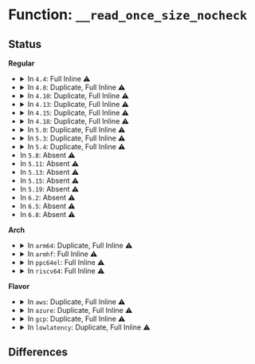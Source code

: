 # Function: <code>__read_once_size_nocheck</code>

## Status
<b>Regular</b>
<ul>
<li>
<details>
<summary>In <code>4.4</code>: Full Inline ⚠️</summary>

**Collision:** Unique Static

**Inline:** Full

**Transformation:** False

**Instances:**

```
In arch/x86/kernel/process.c (ffffffff81039846)
Location: include/linux/compiler.h:235
Inline: True
Inline callers:
  - arch/x86/kernel/process.c:get_wchan
  - arch/x86/kernel/process.c:get_wchan
  - arch/x86/kernel/process.c:get_wchan
```
</details>
</li>
<li>
<details>
<summary>In <code>4.8</code>: Duplicate, Full Inline ⚠️</summary>

**Collision:** Static Duplication

**Inline:** Full

**Transformation:** False

**Instances:**

```
In arch/x86/kernel/process.c (ffffffff81038836)
Location: include/linux/compiler.h:237
Inline: True
Inline callers:
  - arch/x86/kernel/process.c:get_wchan
  - arch/x86/kernel/process.c:get_wchan
  - arch/x86/kernel/process.c:get_wchan
```
```
In kernel/sched/core.c (ffffffff810b0e24)
Location: include/linux/compiler.h:237
Inline: True
Inline callers:
  - kernel/sched/core.c:sched_show_task
```
```
In kernel/trace/trace_stack.c (ffffffff81162c10)
Location: include/linux/compiler.h:237
Inline: True
Inline callers:
  - kernel/trace/trace_stack.c:check_stack
```
</details>
</li>
<li>
<details>
<summary>In <code>4.10</code>: Duplicate, Full Inline ⚠️</summary>

**Collision:** Static Duplication

**Inline:** Full

**Transformation:** False

**Instances:**

```
In arch/x86/kernel/dumpstack.c (ffffffff81030b34)
Location: include/linux/compiler.h:260
Inline: True
Inline callers:
  - arch/x86/kernel/dumpstack.c:show_trace_log_lvl
```
```
In arch/x86/kernel/process.c (ffffffff81038275)
Location: include/linux/compiler.h:260
Inline: True
Inline callers:
  - arch/x86/kernel/process.c:get_wchan
  - arch/x86/kernel/process.c:get_wchan
  - arch/x86/kernel/process.c:get_wchan
  - arch/x86/kernel/process.c:thread_saved_pc
```
```
In arch/x86/kernel/unwind_frame.c (ffffffff81069b47)
Location: include/linux/compiler.h:260
Inline: True
```
```
In kernel/trace/trace_stack.c (ffffffff8116df40)
Location: include/linux/compiler.h:260
Inline: True
Inline callers:
  - kernel/trace/trace_stack.c:check_stack
```
</details>
</li>
<li>
<details>
<summary>In <code>4.13</code>: Duplicate, Full Inline ⚠️</summary>

**Collision:** Static Duplication

**Inline:** Full

**Transformation:** False

**Instances:**

```
In arch/x86/kernel/dumpstack.c (ffffffff8102ee44)
Location: include/linux/compiler.h:267
Inline: True
Inline callers:
  - arch/x86/kernel/dumpstack.c:show_trace_log_lvl
```
```
In arch/x86/kernel/process.c (ffffffff810363e0)
Location: include/linux/compiler.h:267
Inline: True
Inline callers:
  - arch/x86/kernel/process.c:get_wchan
  - arch/x86/kernel/process.c:get_wchan
  - arch/x86/kernel/process.c:get_wchan
```
```
In arch/x86/kernel/unwind_frame.c (ffffffff81068d39)
Location: include/linux/compiler.h:267
Inline: True
Inline callers:
  - arch/x86/kernel/unwind_frame.c:unwind_dump
```
```
In kernel/trace/trace_stack.c (ffffffff8117126d)
Location: include/linux/compiler.h:267
Inline: True
Inline callers:
  - kernel/trace/trace_stack.c:check_stack
```
</details>
</li>
<li>
<details>
<summary>In <code>4.15</code>: Duplicate, Full Inline ⚠️</summary>

**Collision:** Static Duplication

**Inline:** Full

**Transformation:** False

**Instances:**

```
In arch/x86/kernel/dumpstack.c (ffffffff81030e5a)
Location: include/linux/compiler.h:200
Inline: True
Inline callers:
  - arch/x86/kernel/dumpstack.c:show_trace_log_lvl
```
```
In arch/x86/kernel/process.c (ffffffff81038770)
Location: include/linux/compiler.h:200
Inline: True
Inline callers:
  - arch/x86/kernel/process.c:get_wchan
  - arch/x86/kernel/process.c:get_wchan
  - arch/x86/kernel/process.c:get_wchan
```
```
In arch/x86/kernel/unwind_frame.c (ffffffff8106d5be)
Location: include/linux/compiler.h:200
Inline: True
Inline callers:
  - arch/x86/kernel/unwind_frame.c:unwind_dump
```
```
In kernel/trace/trace_stack.c (ffffffff8117e41f)
Location: include/linux/compiler.h:200
Inline: True
Inline callers:
  - kernel/trace/trace_stack.c:check_stack
```
</details>
</li>
<li>
<details>
<summary>In <code>4.18</code>: Duplicate, Full Inline ⚠️</summary>

**Collision:** Static Duplication

**Inline:** Full

**Transformation:** False

**Instances:**

```
In arch/x86/kernel/dumpstack.c (ffffffff8103216d)
Location: include/linux/compiler.h:204
Inline: True
Inline callers:
  - arch/x86/kernel/dumpstack.c:show_trace_log_lvl
```
```
In arch/x86/kernel/process.c (ffffffff81039c20)
Location: include/linux/compiler.h:204
Inline: True
Inline callers:
  - arch/x86/kernel/process.c:get_wchan
  - arch/x86/kernel/process.c:get_wchan
  - arch/x86/kernel/process.c:get_wchan
```
```
In arch/x86/kernel/unwind_frame.c (ffffffff8107094d)
Location: include/linux/compiler.h:204
Inline: True
Inline callers:
  - arch/x86/kernel/unwind_frame.c:unwind_dump
```
```
In kernel/trace/trace_stack.c (ffffffff8118d4c0)
Location: include/linux/compiler.h:204
Inline: True
Inline callers:
  - kernel/trace/trace_stack.c:check_stack
```
</details>
</li>
<li>
<details>
<summary>In <code>5.0</code>: Duplicate, Full Inline ⚠️</summary>

**Collision:** Static Duplication

**Inline:** Full

**Transformation:** False

**Instances:**

```
In arch/x86/kernel/dumpstack.c (ffffffff81033432)
Location: include/linux/compiler.h:209
Inline: True
Inline callers:
  - arch/x86/kernel/dumpstack.c:show_trace_log_lvl
```
```
In arch/x86/kernel/process.c (ffffffff8103b17b)
Location: include/linux/compiler.h:209
Inline: True
Inline callers:
  - arch/x86/kernel/process.c:get_wchan
  - arch/x86/kernel/process.c:get_wchan
  - arch/x86/kernel/process.c:get_wchan
```
```
In arch/x86/kernel/unwind_frame.c (ffffffff8107695c)
Location: include/linux/compiler.h:209
Inline: True
Inline callers:
  - arch/x86/kernel/unwind_frame.c:unwind_dump
```
```
In kernel/trace/trace_stack.c (ffffffff8119ae3e)
Location: include/linux/compiler.h:209
Inline: True
Inline callers:
  - kernel/trace/trace_stack.c:check_stack
```
</details>
</li>
<li>
<details>
<summary>In <code>5.3</code>: Duplicate, Full Inline ⚠️</summary>

**Collision:** Static Duplication

**Inline:** Full

**Transformation:** False

**Instances:**

```
In arch/x86/kernel/dumpstack.c (ffffffff810352bc)
Location: include/linux/compiler.h:215
Inline: True
Inline callers:
  - arch/x86/kernel/dumpstack.c:show_trace_log_lvl
```
```
In arch/x86/kernel/process.c (ffffffff8103d764)
Location: include/linux/compiler.h:215
Inline: True
Inline callers:
  - arch/x86/kernel/process.c:get_wchan
  - arch/x86/kernel/process.c:get_wchan
  - arch/x86/kernel/process.c:get_wchan
```
```
In arch/x86/kernel/unwind_frame.c (ffffffff8107a4f2)
Location: include/linux/compiler.h:215
Inline: True
Inline callers:
  - arch/x86/kernel/unwind_frame.c:unwind_dump
```
```
In kernel/trace/trace_stack.c (ffffffff811a89b1)
Location: include/linux/compiler.h:215
Inline: True
Inline callers:
  - kernel/trace/trace_stack.c:stack_trace_call
```
</details>
</li>
<li>
<details>
<summary>In <code>5.4</code>: Duplicate, Full Inline ⚠️</summary>

**Collision:** Static Duplication

**Inline:** Full

**Transformation:** False

**Instances:**

```
In arch/x86/kernel/dumpstack.c (ffffffff81035aec)
Location: include/linux/compiler.h:215
Inline: True
Inline callers:
  - arch/x86/kernel/dumpstack.c:show_trace_log_lvl
```
```
In arch/x86/kernel/process.c (ffffffff8103df24)
Location: include/linux/compiler.h:215
Inline: True
Inline callers:
  - arch/x86/kernel/process.c:get_wchan
  - arch/x86/kernel/process.c:get_wchan
  - arch/x86/kernel/process.c:get_wchan
```
```
In arch/x86/kernel/unwind_frame.c (ffffffff8107b5e4)
Location: include/linux/compiler.h:215
Inline: True
Inline callers:
  - arch/x86/kernel/unwind_frame.c:unwind_dump
```
```
In kernel/trace/trace_stack.c (ffffffff811b41d1)
Location: include/linux/compiler.h:215
Inline: True
Inline callers:
  - kernel/trace/trace_stack.c:stack_trace_call
```
</details>
</li>
<li>
In <code>5.8</code>: Absent ⚠️
</li>
<li>
In <code>5.11</code>: Absent ⚠️
</li>
<li>
In <code>5.13</code>: Absent ⚠️
</li>
<li>
In <code>5.15</code>: Absent ⚠️
</li>
<li>
In <code>5.19</code>: Absent ⚠️
</li>
<li>
In <code>6.2</code>: Absent ⚠️
</li>
<li>
In <code>6.5</code>: Absent ⚠️
</li>
<li>
In <code>6.8</code>: Absent ⚠️
</li>
</ul>
<b>Arch</b>
<ul>
<li>
<details>
<summary>In <code>arm64</code>: Duplicate, Full Inline ⚠️</summary>

**Collision:** Static Duplication

**Inline:** Full

**Transformation:** False

**Instances:**

```
In arch/arm64/kernel/stacktrace.c (ffff80001009393c)
Location: include/linux/compiler.h:215
Inline: True
Inline callers:
  - arch/arm64/kernel/stacktrace.c:unwind_frame
  - arch/arm64/kernel/stacktrace.c:unwind_frame
```
```
In kernel/trace/trace_stack.c (ffff8000102325c8)
Location: include/linux/compiler.h:215
Inline: True
Inline callers:
  - kernel/trace/trace_stack.c:stack_trace_call
```
</details>
</li>
<li>
<details>
<summary>In <code>armhf</code>: Full Inline ⚠️</summary>

**Collision:** Unique Static

**Inline:** Full

**Transformation:** False

**Instances:**

```
In kernel/trace/trace_stack.c (c046e280)
Location: include/linux/compiler.h:215
Inline: True
Inline callers:
  - kernel/trace/trace_stack.c:stack_trace_call
```
</details>
</li>
<li>
<details>
<summary>In <code>ppc64el</code>: Full Inline ⚠️</summary>

**Collision:** Unique Static

**Inline:** Full

**Transformation:** False

**Instances:**

```
In kernel/trace/trace_stack.c (c0000000002bced0)
Location: include/linux/compiler.h:215
Inline: True
Inline callers:
  - kernel/trace/trace_stack.c:stack_trace_call
```
</details>
</li>
<li>
<details>
<summary>In <code>riscv64</code>: Full Inline ⚠️</summary>

**Collision:** Unique Static

**Inline:** Full

**Transformation:** False

**Instances:**

```
In kernel/trace/trace_stack.c (ffffffe000189cea)
Location: include/linux/compiler.h:215
Inline: True
Inline callers:
  - kernel/trace/trace_stack.c:stack_trace_call
```
</details>
</li>
</ul>
<b>Flavor</b>
<ul>
<li>
<details>
<summary>In <code>aws</code>: Duplicate, Full Inline ⚠️</summary>

**Collision:** Static Duplication

**Inline:** Full

**Transformation:** False

**Instances:**

```
In arch/x86/kernel/dumpstack.c (ffffffff81035c4c)
Location: include/linux/compiler.h:215
Inline: True
Inline callers:
  - arch/x86/kernel/dumpstack.c:show_trace_log_lvl
```
```
In arch/x86/kernel/process.c (ffffffff8103e0a4)
Location: include/linux/compiler.h:215
Inline: True
Inline callers:
  - arch/x86/kernel/process.c:get_wchan
  - arch/x86/kernel/process.c:get_wchan
  - arch/x86/kernel/process.c:get_wchan
```
```
In arch/x86/kernel/unwind_frame.c (ffffffff8107a5e4)
Location: include/linux/compiler.h:215
Inline: True
Inline callers:
  - arch/x86/kernel/unwind_frame.c:unwind_dump
```
```
In kernel/trace/trace_stack.c (ffffffff811ac7f1)
Location: include/linux/compiler.h:215
Inline: True
Inline callers:
  - kernel/trace/trace_stack.c:stack_trace_call
```
</details>
</li>
<li>
<details>
<summary>In <code>azure</code>: Duplicate, Full Inline ⚠️</summary>

**Collision:** Static Duplication

**Inline:** Full

**Transformation:** False

**Instances:**

```
In arch/x86/kernel/dumpstack.c (ffffffff8102559c)
Location: include/linux/compiler.h:215
Inline: True
Inline callers:
  - arch/x86/kernel/dumpstack.c:show_trace_log_lvl
```
```
In arch/x86/kernel/process.c (ffffffff8102d8b4)
Location: include/linux/compiler.h:215
Inline: True
Inline callers:
  - arch/x86/kernel/process.c:get_wchan
  - arch/x86/kernel/process.c:get_wchan
  - arch/x86/kernel/process.c:get_wchan
```
```
In arch/x86/kernel/unwind_frame.c (ffffffff81069d14)
Location: include/linux/compiler.h:215
Inline: True
Inline callers:
  - arch/x86/kernel/unwind_frame.c:unwind_dump
```
```
In kernel/trace/trace_stack.c (ffffffff8119f529)
Location: include/linux/compiler.h:215
Inline: True
Inline callers:
  - kernel/trace/trace_stack.c:stack_trace_call
```
</details>
</li>
<li>
<details>
<summary>In <code>gcp</code>: Duplicate, Full Inline ⚠️</summary>

**Collision:** Static Duplication

**Inline:** Full

**Transformation:** False

**Instances:**

```
In arch/x86/kernel/dumpstack.c (ffffffff81035aac)
Location: include/linux/compiler.h:215
Inline: True
Inline callers:
  - arch/x86/kernel/dumpstack.c:show_trace_log_lvl
```
```
In arch/x86/kernel/process.c (ffffffff8103dee4)
Location: include/linux/compiler.h:215
Inline: True
Inline callers:
  - arch/x86/kernel/process.c:get_wchan
  - arch/x86/kernel/process.c:get_wchan
  - arch/x86/kernel/process.c:get_wchan
```
```
In arch/x86/kernel/unwind_frame.c (ffffffff8107a594)
Location: include/linux/compiler.h:215
Inline: True
Inline callers:
  - arch/x86/kernel/unwind_frame.c:unwind_dump
```
```
In kernel/trace/trace_stack.c (ffffffff811aa5c1)
Location: include/linux/compiler.h:215
Inline: True
Inline callers:
  - kernel/trace/trace_stack.c:stack_trace_call
```
</details>
</li>
<li>
<details>
<summary>In <code>lowlatency</code>: Duplicate, Full Inline ⚠️</summary>

**Collision:** Static Duplication

**Inline:** Full

**Transformation:** False

**Instances:**

```
In arch/x86/kernel/dumpstack.c (ffffffff81036a8c)
Location: include/linux/compiler.h:215
Inline: True
Inline callers:
  - arch/x86/kernel/dumpstack.c:show_trace_log_lvl
```
```
In arch/x86/kernel/process.c (ffffffff8103f044)
Location: include/linux/compiler.h:215
Inline: True
Inline callers:
  - arch/x86/kernel/process.c:get_wchan
  - arch/x86/kernel/process.c:get_wchan
  - arch/x86/kernel/process.c:get_wchan
```
```
In arch/x86/kernel/unwind_frame.c (ffffffff8107c694)
Location: include/linux/compiler.h:215
Inline: True
Inline callers:
  - arch/x86/kernel/unwind_frame.c:unwind_dump
```
```
In kernel/trace/trace_stack.c (ffffffff811b8419)
Location: include/linux/compiler.h:215
Inline: True
Inline callers:
  - kernel/trace/trace_stack.c:stack_trace_call
```
</details>
</li>
</ul>

## Differences
